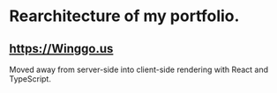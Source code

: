 # Rearchitecture of my portfolio.
## https://Winggo.us

Moved away from server-side into client-side rendering with React and TypeScript.